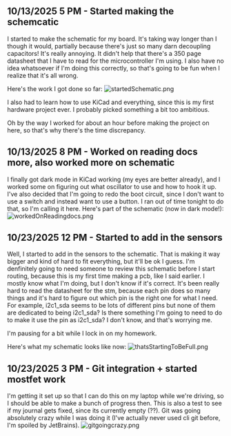 <!--
  ===================    !!READ THIS NOTICE!!   ====================
  DO NOT edit this file manually. Your changes WILL BE OVERWRITTEN!
  This journal is auto generated and updated by Hack Club Blueprint.
  To edit this file, please edit your journal entries on Blueprint.
  ==================================================================
-->

## 10/13/2025 5 PM - Started making the schemcatic  

I started to make the schematic for my board. It's taking way longer than I though it would, partially because there's just so many darn decoupling capacitors! It's really annoying. It didn't help that there's a 350 page datasheet that I have to read for the microcontroller I'm using. I also have no idea whatsoever if I'm doing this correctly, so that's going to be fun when I realize that it's all wrong.

Here's the work I got done so far:
![startedSchematic.png](https://blueprint.hackclub.com/user-attachments/blobs/proxy/eyJfcmFpbHMiOnsiZGF0YSI6MjEwNCwicHVyIjoiYmxvYl9pZCJ9fQ==--a5f4a7a04aa5233d9e314a0c24db584d44dcfc45/startedSchematic.png)

I also had to learn how to use KiCad and everything, since this is my first hardware project ever. I probably picked something a bit too ambitious.

Oh by the way I worked for about an hour before making the project on here, so that's why there's the time discrepancy.
  

## 10/13/2025 8 PM - Worked on reading docs more, also worked more on schematic  

I finally got dark mode in KiCad working (my eyes are better already), and I worked some on figuring out what oscillator to use and how to hook it up. I've also decided that I'm going to redo the boot circuit, since I don't want to use a switch and instead want to use a button. I ran out of time tonight to do that, so I'm calling it here.
Here's part of the schematic (now in dark mode!):
![workedOnReadingdocs.png](https://blueprint.hackclub.com/user-attachments/blobs/proxy/eyJfcmFpbHMiOnsiZGF0YSI6MjEzNywicHVyIjoiYmxvYl9pZCJ9fQ==--167c41b3eae49c9d2fd175c684578a658798a03d/workedOnReadingdocs.png)
  

## 10/23/2025 12 PM - Started to add in the sensors  

Well, I started to add in the sensors to the schematic. That is making it way bigger and kind of hard to fit everything, but it'll be ok I guess. I'm denfinitely going to need someone to review this schematic before I start routing, because this is my first time making a pcb, like I said earlier. I mostly know what I'm doing, but I don't know if it's correct. It's been really hard to read the datasheet for the stm, because each pin does so many things and it's hard to figure out which pin is the right one for what I need. For example, i2c1_sda seems to be lots of different pins but none of them are dedicated to being i2c1_sda? Is there something I'm going to need to do to make it use the pin as i2c1_sda? I don't know, and that's worrying me.

I'm pausing for a bit while I lock in on my homework.

Here's what my schematic looks like now:
![thatsStartingToBeFull.png](https://blueprint.hackclub.com/user-attachments/blobs/proxy/eyJfcmFpbHMiOnsiZGF0YSI6NDgzMiwicHVyIjoiYmxvYl9pZCJ9fQ==--45ca9261675d6da3fdccaf13dfc0d8ae2d69cb4f/thatsStartingToBeFull.png)
  

## 10/23/2025 3 PM - Git integration + started mostfet work  

I'm getting it set up so that I can do this on my laptop while we're driving, so I should be able to make a bunch of progress then. This is also a test to see if my journal gets fixed, since its currently empty (??).
Git was going absolutely crazy while I was doing it (I've actually never used cli git before, I'm spoiled by JetBrains).
![gitgoingcrazy.png](https://blueprint.hackclub.com/user-attachments/blobs/proxy/eyJfcmFpbHMiOnsiZGF0YSI6NDg5MCwicHVyIjoiYmxvYl9pZCJ9fQ==--b148403d27289c01891749093da21876a78473e1/gitgoingcrazy.png)
  


